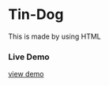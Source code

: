 # Tin-Dog 
This is made by using HTML
### Live Demo
[view demo](https://iamravi1.github.io/Tin-Dog/)

